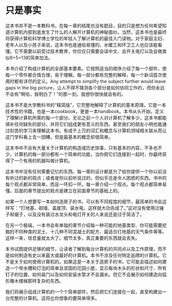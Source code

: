 # 只是事实
这本书并不是一本教科书，在每一章的结尾也没有题目，目的只是想为任何希望知道计算机内部到底发生了什么的人解开计算机的神秘面纱。当然，这本书也是最终将获得计算机科学博士学位的年轻人了解计算机的最佳入门读物。对于家庭主妇、老年人以及小孩子来说，这本书也是通俗易懂的。水暖工和环卫工人也应该能看懂。它不需要以前受过技术教育，你仅仅只需要会读中文、会开关电灯以及会做类似8+5=13的简单加法。

本书介绍了构成计算机的全部基本要素。它按照适当的顺序介绍了每一个部件，使每一个零件都合情合理，易于理解。每一部分都有完整的解释，每一个新词首次使用时都有详尽的定义。Any attempt to simplify the subject further would leave gaps in the big picture，让人不得不猜测各个部分是如何协同工作的，而你永远不会有“啊哈，我明白了！”的那一刻，我想你很快就会有的。

这本书不是大学教科书的“精简版”，它完整地解释了计算机的基本原理。它是一本技术性的书籍，也是一本cookbook，更是一本handbook。本书从头开始，定义了理解计算机所需的每一个部分。无论之前一个人对计算机了解多少，这本书都能填补任何缺失的部分，并将它们组成更有意义的东西。甚至我们的朋友小明也能通过刻苦的学习来理解这本书。有成千上万的词汇和概念与计算机领域相关联从而让这门学科看上去一团糟，但是最基本的概念却很简单。

这本书中不会有大量关于计算机的构造或历史琐事，只有基本的内容，不多也不少。计算机的每一部分都有一个简单的功能，当你把它们连接到一起时，你最终获得了一个有用的机器叫做计算机。

这本书中没有任何需要记忆的东西。每一章的设计都是为了给你提供一个你以前没有听过的新的观点；或者是你以前听说过的，但似乎总是令人困惑的东西。书中的每个观点都非常简单，而且一环扣一环。每一章介绍一个观点。每个观点都简单易懂。后面的章节提出的观点是建立在前面章节的基础上的。

如果一个人想要写一本如何造房子的书，可以有不同程度的细节，最简单的书会这样写：“打地基、砌墙、盖屋顶、装水电，这样就大功告成了。”这对没有使用过锤子和锯子，以及没有装过水龙头和电灯开关的人来说还是过于简洁了。

在另一个极端，一本书会有单独的章节介绍每一种可能的地基类型、你可能需要挖掘的不同种类的泥土、十几种不同混凝土的配方、最适合打地基的天气条件等等。这样一来，信息量就太大了。细节太多，真正重要的东西就会丢失。

本书试图提供足够的细节，让读者了解到每台计算机的共同点以及工作原理，而不是如何制造有史以来最大或最好的计算机。本书不涉及任何特定品牌的计算机。它不是关于如何使用计算机的。如果这是一本关于造房子的书，它可能会描述如何建造一个带水槽和灯泡的简单且坚固的花园小屋，显示每块木头的形状和尺寸、所有钉子的位置、如何装门以及如何安装水管才不会漏水。但它不会展示如何建造向弧形橡木楼梯那样复杂的东西。

我们将展示组成计算机的一个个简单部件，然后把它们连接在一起，直至构建出一台完整的计算机。这将比你想象的要简单得多。
